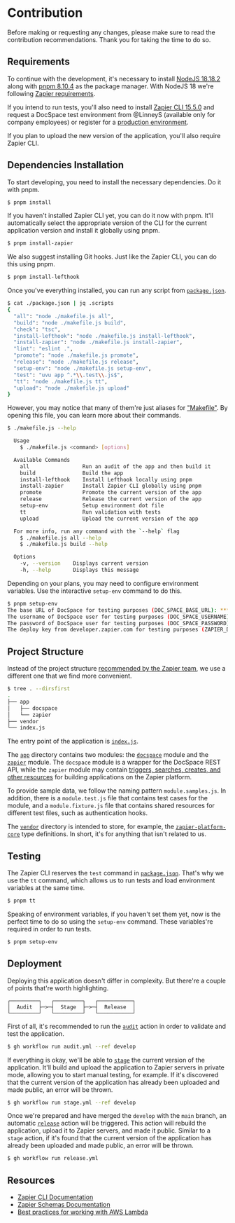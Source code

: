 # Contribution

Before making or requesting any changes, please make sure to read the contribution recommendations. Thank you for taking the time to do so.

## Requirements

To continue with the development, it's necessary to install [NodeJS 18.18.2](https://nodejs.org) along with [pnpm 8.10.4](https://pnpm.io) as the package manager. With NodeJS 18 we're following [Zapier requirements](https://github.com/zapier/zapier-platform/blob/zapier-platform-schema%4015.5.0/packages/cli/README.md#requirements).

If you intend to run tests, you'll also need to install [Zapier CLI 15.5.0](https://github.com/zapier/zapier-platform/blob/zapier-platform-schema%4015.5.0/packages/cli/README.md) and request a DocSpace test environment from @LinneyS (available only for company employees) or register for a [production environment](https://www.onlyoffice.com/docspace-registration.aspx).

If you plan to upload the new version of the application, you'll also require Zapier CLI.

## Dependencies Installation

To start developing, you need to install the necessary dependencies. Do it with pnpm.

```sh
$ pnpm install
```

If you haven't installed Zapier CLI yet, you can do it now with pnpm. It'll automatically select the appropriate version of the CLI for the current application version and install it globally using pnpm.

```sh
$ pnpm install-zapier
```

We also suggest installing Git hooks. Just like the Zapier CLI, you can do this using pnpm.

```sh
$ pnpm install-lefthook
```

Once you've everything installed, you can run any script from [`package.json`](./package.json).

```sh
$ cat ./package.json | jq .scripts
{
  "all": "node ./makefile.js all",
  "build": "node ./makefile.js build",
  "check": "tsc",
  "install-lefthook": "node ./makefile.js install-lefthook",
  "install-zapier": "node ./makefile.js install-zapier",
  "lint": "eslint .",
  "promote": "node ./makefile.js promote",
  "release": "node ./makefile.js release",
  "setup-env": "node ./makefile.js setup-env",
  "test": "uvu app ^.*\\.test\\.js$",
  "tt": "node ./makefile.js tt",
  "upload": "node ./makefile.js upload"
}
```

However, you may notice that many of them're just aliases for ["Makefile"](./makefile.js). By opening this file, you can learn more about their commands.

```sh
$ ./makefile.js --help 

  Usage
    $ ./makefile.js <command> [options]

  Available Commands
    all                 Run an audit of the app and then build it
    build               Build the app
    install-lefthook    Install Lefthook locally using pnpm
    install-zapier      Install Zapier CLI globally using pnpm
    promote             Promote the current version of the app
    release             Release the current version of the app
    setup-env           Setup environment dot file
    tt                  Run validation with tests
    upload              Upload the current version of the app

  For more info, run any command with the `--help` flag
    $ ./makefile.js all --help
    $ ./makefile.js build --help

  Options
    -v, --version    Displays current version
    -h, --help       Displays this message

```

Depending on your plans, you may need to configure environment variables. Use the interactive `setup-env` command to do this.

```sh
$ pnpm setup-env
The base URL of DocSpace for testing purposes (DOC_SPACE_BASE_URL): ***
The username of DocSpace user for testing purposes (DOC_SPACE_USERNAME): ***
The password of DocSpace user for testing purposes (DOC_SPACE_PASSWORD): ***
The deploy key from developer.zapier.com for testing purposes (ZAPIER_DEPLOY_KEY): ***
```

## Project Structure

Instead of the project structure [recommended by the Zapier team](https://github.com/zapier/zapier-platform/blob/zapier-platform-schema%4015.5.0/packages/cli/README.md#local-project-structure), we use a different one that we find more convenient.

```sh
$ tree . --dirsfirst
.
├── app
│   ├── docspace
│   └── zapier
├── vendor
└── index.js
```

The entry point of the application is [`index.js`](./index.js).

The [`app`](./app) directory contains two modules: the [`docspace`](./app/docspace) module and the [`zapier`](./app/zapier) module. The `docspace` module is a wrapper for the DocSpace REST API, while the `zapier` module may contain [triggers, searches, creates, and other resources](https://github.com/zapier/zapier-platform/blob/zapier-platform-schema%4015.5.0/packages/cli/README.md#triggerssearchescreates) for building applications on the Zapier platform.

To provide sample data, we follow the naming pattern `module.samples.js`. In addition, there is a `module.test.js` file that contains test cases for the module, and a `module.fixture.js` file that contains shared resources for different test files, such as authentication hooks.

The [`vendor`](./vendor) directory is intended to store, for example, the [`zapier-platform-core`](./vendor/zapier-platform-core.d.ts) type definitions. In short, it's for anything that isn't related to us.

## Testing

The Zapier CLI reserves the `test` command in [`package.json`](./package.json). That's why we use the `tt` command, which allows us to run tests and load environment variables at the same time.

```sh
$ pnpm tt
```

Speaking of environment variables, if you haven't set them yet, now is the perfect time to do so using the `setup-env` command. These variables're required in order to run tests.

```sh
$ pnpm setup-env
```

## Deployment

Deploying this application doesn't differ in complexity. But there're a couple of points that're worth highlighting.

```text
┌─────────┐   ┌─────────┐   ┌───────────┐
│  Audit  ├─>─┤  Stage  ├─>─┤  Release  │
└─────────┘   └─────────┘   └───────────┘
```

First of all, it's recommended to run the [`audit`](./.github/workflows/audit.yml) action in order to validate and test the application.

```sh
$ gh workflow run audit.yml --ref develop
```

If everything is okay, we'll be able to [`stage`](./.github/workflows/stage.yml) the current version of the application. It'll build and upload the application to Zapier servers in private mode, allowing you to start manual testing, for example. If it's discovered that the current version of the application has already been uploaded and made public, an error will be thrown.

```sh
$ gh workflow run stage.yml --ref develop
```

Once we're prepared and have merged the `develop` with the `main` branch, an automatic [`release`](./.github/workflows/release.yml) action will be triggered. This action will rebuild the application, upload it to Zapier servers, and made it public. Similar to a `stage` action, if it's found that the current version of the application has already been uploaded and made public, an error will be thrown.

```sh
$ gh workflow run release.yml
```

## Resources

- [Zapier CLI Documentation](https://github.com/zapier/zapier-platform/blob/main/packages/cli/README.md)
- [Zapier Schemas Documentation](https://github.com/zapier/zapier-platform/blob/zapier-platform-schema%4015.5.0/packages/schema/docs/build/schema.md)
- [Best practices for working with AWS Lambda](https://docs.aws.amazon.com/lambda/latest/dg/best-practices.html)
